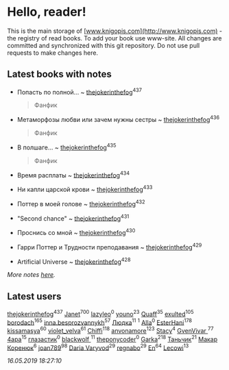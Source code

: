 # Hello, reader!
This is the main storage of [www.knigopis.com](http://www.knigopis.com) - the registry of read books.
To add your book use www-site. All changes are committed and synchronized with this git repository.
Do not use pull requests to make changes here.


## Latest books with notes
* Попасть по полной... ~ [thejokerinthefog](users/317/317244423-vkontakte)<sup>437</sup>
    > Фанфик

* Метаморфозы любви или зачем нужны сестры ~ [thejokerinthefog](users/317/317244423-vkontakte)<sup>436</sup>
    > Фанфик

* В полшаге... ~ [thejokerinthefog](users/317/317244423-vkontakte)<sup>435</sup>
    > Фанфик

* Время расплаты ~ [thejokerinthefog](users/317/317244423-vkontakte)<sup>434</sup>

* Ни капли царской крови ~ [thejokerinthefog](users/317/317244423-vkontakte)<sup>433</sup>

* Поттер в моей голове ~ [thejokerinthefog](users/317/317244423-vkontakte)<sup>432</sup>

* "Second chance" ~ [thejokerinthefog](users/317/317244423-vkontakte)<sup>431</sup>

* Проснись со мной ~ [thejokerinthefog](users/317/317244423-vkontakte)<sup>430</sup>

* Гарри Поттер и Трудности преподавания ~ [thejokerinthefog](users/317/317244423-vkontakte)<sup>429</sup>

* Artificial Universe ~ [thejokerinthefog](users/317/317244423-vkontakte)<sup>428</sup>


_More notes [here](latest_books_with_notes.md)._


## Latest users
[thejokerinthefog](users/317/317244423-vkontakte)<sup>437</sup> 
[Janet](users/108/108113656204404967440-google)<sup>700</sup> 
[lazyleo](users/116/116845519572391639637-google)<sup>0</sup> 
[youno](users/302/302928912-vkontakte)<sup>23</sup> 
[Quaff](users/122/12267158-vkontakte)<sup>35</sup> 
[exulted](users/100/100599204551896265722-google)<sup>105</sup> 
[borodach](users/157/15706320-vkontakte)<sup>165</sup> 
[inna.besprozvannykh](users/733/73323849-yandex)<sup>57</sup> 
[Людка](users/111/111038749-vkontakte)<sup>11</sup> 
[](users/114/114792281744850455512-google)<sup>1</sup> 
[Alla](users/103/103352250712959229257-google)<sup>0</sup> 
[EsterHani](users/305/30558181-vkontakte)<sup>178</sup> 
[kissamasya](users/684/68439978-vkontakte)<sup>60</sup> 
[violet_velva](users/116/116961712580551399099-google)<sup>61</sup> 
[Chiffi](users/105/105831994080785626680-google)<sup>118</sup> 
[anvonamore](users/595/5957175-vkontakte)<sup>123</sup> 
[Stacy](users/309/30902475-vkontakte)<sup>4</sup> 
[GvenVivar ](users/158/158266434925901-facebook)<sup>77</sup> 
[4apa](users/117/117392596378069249667-google)<sup>15</sup> 
[глазастик](users/115/115257673890455357280-google)<sup>0</sup> 
[blackwolf ](users/236/236639644-vkontakte)<sup>11</sup> 
[theponycoder](users/195/195144442-vkontakte)<sup>0</sup> 
[Garka](users/115/115753719718250012620-google)<sup>218</sup> 
[Таньчик](users/209/2096581563762610-facebook)<sup>21</sup> 
[Макар Коренюк](users/126/126368737-vkontakte)<sup>6</sup> 
[joan789](users/240/2401650-vkontakte)<sup>98</sup> 
[Daria Varyvod](users/829/829893410524253-facebook)<sup>29</sup> 
[regnabo](users/870/870059322-yandex)<sup>29</sup> 
[En](users/333/333646551-vkontakte)<sup>64</sup> 
[Lecowi](users/521/521873425-vkontakte)<sup>13</sup> 


_16.05.2019 18:27:10_
